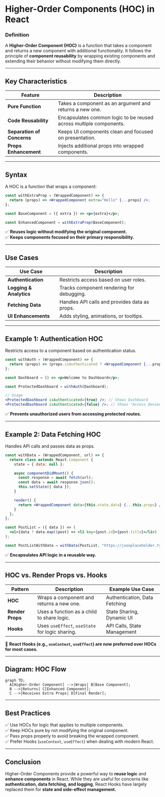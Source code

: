 # **Higher-Order Components (HOC) in React**  

### **Definition**  
A **Higher-Order Component (HOC)** is a function that takes a component and returns a new component with additional functionality. It follows the principle of **component reusability** by wrapping existing components and extending their behavior without modifying them directly.

---

## **Key Characteristics**  

| **Feature**               | **Description** |
|---------------------------|----------------|
| **Pure Function**         | Takes a component as an argument and returns a new one. |
| **Code Reusability**      | Encapsulates common logic to be reused across multiple components. |
| **Separation of Concerns** | Keeps UI components clean and focused on presentation. |
| **Props Enhancement**      | Injects additional props into wrapped components. |

---

## **Syntax**  

A HOC is a function that wraps a component:

```jsx
const withExtraProp = (WrappedComponent) => {
  return (props) => <WrappedComponent extra="Hello" {...props} />;
};

const BaseComponent = ({ extra }) => <p>{extra}</p>;

const EnhancedComponent = withExtraProp(BaseComponent);
```

✅ **Reuses logic without modifying the original component.**  
✅ **Keeps components focused on their primary responsibility.**  

---

## **Use Cases**  

| **Use Case**            | **Description** |
|-------------------------|----------------|
| **Authentication**      | Restricts access based on user roles. |
| **Logging & Analytics** | Tracks component rendering for debugging. |
| **Fetching Data**       | Handles API calls and provides data as props. |
| **UI Enhancements**     | Adds styling, animations, or tooltips. |

---

## **Example 1: Authentication HOC**  

Restricts access to a component based on authentication status.  

```jsx
const withAuth = (WrappedComponent) => {
  return (props) => (props.isAuthenticated ? <WrappedComponent {...props} /> : <p>Access Denied</p>);
};

const Dashboard = () => <p>Welcome to Dashboard</p>;

const ProtectedDashboard = withAuth(Dashboard);

// Usage
<ProtectedDashboard isAuthenticated={true} />; // Shows Dashboard
<ProtectedDashboard isAuthenticated={false} />; // Shows "Access Denied"
```

✅ **Prevents unauthorized users from accessing protected routes.**  

---

## **Example 2: Data Fetching HOC**  

Handles API calls and passes data as props.  

```jsx
const withData = (WrappedComponent, url) => {
  return class extends React.Component {
    state = { data: null };

    async componentDidMount() {
      const response = await fetch(url);
      const data = await response.json();
      this.setState({ data });
    }

    render() {
      return <WrappedComponent data={this.state.data} {...this.props} />;
    }
  };
};

const PostList = ({ data }) => (
  <ul>{data ? data.map((post) => <li key={post.id}>{post.title}</li>) : <p>Loading...</p>}</ul>
);

const PostListWithData = withData(PostList, "https://jsonplaceholder.typicode.com/posts");
```

✅ **Encapsulates API logic in a reusable way.**  

---

## **HOC vs. Render Props vs. Hooks**  

| **Pattern**       | **Description** | **Example Use Case** |
|-------------------|----------------|----------------------|
| **HOC**          | Wraps a component and returns a new one. | Authentication, Data Fetching |
| **Render Props**  | Uses a function as a child to share logic. | State Sharing, Dynamic UI |
| **Hooks**        | Uses `useEffect`, `useState` for logic sharing. | API Calls, State Management |

📌 **React Hooks (e.g., `useContext`, `useEffect`) are now preferred over HOCs for most cases.**  

---

## **Diagram: HOC Flow**  

```mermaid
graph TD;
  A[Higher-Order Component] -->|Wraps| B[Base Component];
  B -->|Returns| C[Enhanced Component];
  C -->|Receives Extra Props| D[Final Render];
```

---

## **Best Practices**  

✅ Use HOCs for logic that applies to multiple components.  
✅ Keep HOCs pure by not modifying the original component.  
✅ Pass props properly to avoid breaking the wrapped component.  
✅ Prefer Hooks (`useContext`, `useEffect`) when dealing with modern React.  

---

## **Conclusion**  

Higher-Order Components provide a powerful way to **reuse logic** and **enhance components** in React. While they are useful for concerns like **authentication, data fetching, and logging**, React Hooks have largely replaced them for **state and side-effect management.**
